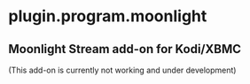 # plugin.program.moonlight
## Moonlight Stream add-on for Kodi/XBMC
(This add-on is currently not working and under development)


